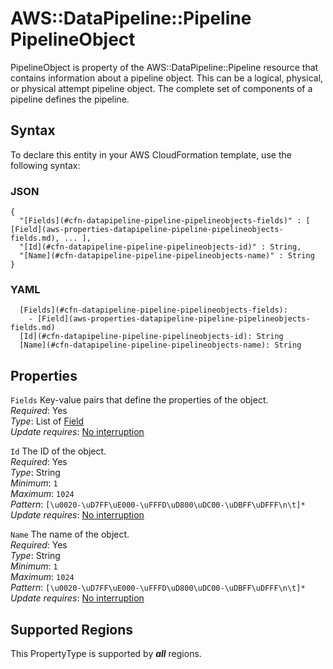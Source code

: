 # AWS::DataPipeline::Pipeline PipelineObject<a name="aws-properties-datapipeline-pipeline-pipelineobjects"></a>

PipelineObject is property of the AWS::DataPipeline::Pipeline resource that contains information about a pipeline object\. This can be a logical, physical, or physical attempt pipeline object\. The complete set of components of a pipeline defines the pipeline\.

## Syntax<a name="aws-properties-datapipeline-pipeline-pipelineobjects-syntax"></a>

To declare this entity in your AWS CloudFormation template, use the following syntax:

### JSON<a name="aws-properties-datapipeline-pipeline-pipelineobjects-syntax.json"></a>

```
{
  "[Fields](#cfn-datapipeline-pipeline-pipelineobjects-fields)" : [ [Field](aws-properties-datapipeline-pipeline-pipelineobjects-fields.md), ... ],
  "[Id](#cfn-datapipeline-pipeline-pipelineobjects-id)" : String,
  "[Name](#cfn-datapipeline-pipeline-pipelineobjects-name)" : String
}
```

### YAML<a name="aws-properties-datapipeline-pipeline-pipelineobjects-syntax.yaml"></a>

```
  [Fields](#cfn-datapipeline-pipeline-pipelineobjects-fields): 
    - [Field](aws-properties-datapipeline-pipeline-pipelineobjects-fields.md)
  [Id](#cfn-datapipeline-pipeline-pipelineobjects-id): String
  [Name](#cfn-datapipeline-pipeline-pipelineobjects-name): String
```

## Properties<a name="aws-properties-datapipeline-pipeline-pipelineobjects-properties"></a>

`Fields`  <a name="cfn-datapipeline-pipeline-pipelineobjects-fields"></a>
Key\-value pairs that define the properties of the object\.  
*Required*: Yes  
*Type*: List of [Field](aws-properties-datapipeline-pipeline-pipelineobjects-fields.md)  
*Update requires*: [No interruption](https://docs.aws.amazon.com/AWSCloudFormation/latest/UserGuide/using-cfn-updating-stacks-update-behaviors.html#update-no-interrupt)

`Id`  <a name="cfn-datapipeline-pipeline-pipelineobjects-id"></a>
The ID of the object\.  
*Required*: Yes  
*Type*: String  
*Minimum*: `1`  
*Maximum*: `1024`  
*Pattern*: `[\u0020-\uD7FF\uE000-\uFFFD\uD800\uDC00-\uDBFF\uDFFF\n\t]*`  
*Update requires*: [No interruption](https://docs.aws.amazon.com/AWSCloudFormation/latest/UserGuide/using-cfn-updating-stacks-update-behaviors.html#update-no-interrupt)

`Name`  <a name="cfn-datapipeline-pipeline-pipelineobjects-name"></a>
The name of the object\.  
*Required*: Yes  
*Type*: String  
*Minimum*: `1`  
*Maximum*: `1024`  
*Pattern*: `[\u0020-\uD7FF\uE000-\uFFFD\uD800\uDC00-\uDBFF\uDFFF\n\t]*`  
*Update requires*: [No interruption](https://docs.aws.amazon.com/AWSCloudFormation/latest/UserGuide/using-cfn-updating-stacks-update-behaviors.html#update-no-interrupt)

## Supported Regions

This PropertyType is supported by ***all*** regions.